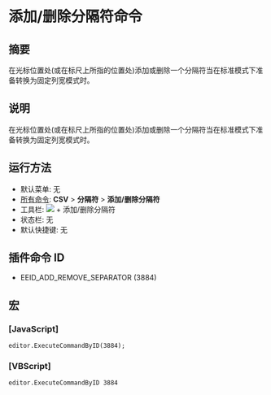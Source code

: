 # 添加/删除分隔符命令

## 摘要

在光标位置处(或在标尺上所指的位置处)添加或删除一个分隔符当在标准模式下准备转换为固定列宽模式时。

## 说明

在光标位置处(或在标尺上所指的位置处)添加或删除一个分隔符当在标准模式下准备转换为固定列宽模式时。

## 运行方法

- 默认菜单: 无
- [所有命令](../tools/all_commands): **CSV** \> **分隔符** \> **添加/删除分隔符**
- 工具栏: ![](../../images/columns_separators..png) \+ 添加/删除分隔符
- 状态栏: 无
- 默认快捷键: 无

## 插件命令 ID

- EEID\_ADD\_REMOVE\_SEPARATOR (3884)

## 宏

### \[JavaScript\]

```
editor.ExecuteCommandByID(3884);
```

### \[VBScript\]

```
editor.ExecuteCommandByID 3884
```
